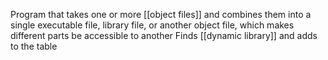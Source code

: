 Program that takes one or more [[object files]] and combines them into a single executable file, library file, or another object file, which makes different parts be accessible to another
Finds [[dynamic library]] and adds to the table
